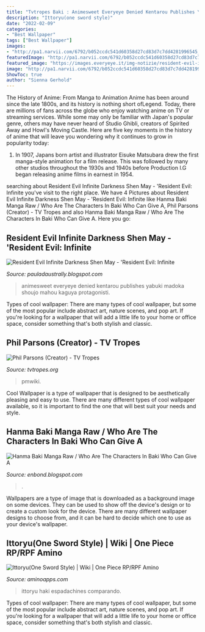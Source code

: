 ```yaml
---
title: "Tvtropes Baki : Animesweet Everyeye Denied Kentarou Publishes Yabuki Madoka Shoujo Mahou Kaguya Protagonisti"
description: "Ittoryu(one sword style)"
date: "2022-02-09"
categories:
- "Best Wallpaper"
tags: ["Best Wallpaper"]
images:
- "http://pa1.narvii.com/6792/b052ccdc541d60358d27cd83d7c7dd4281996545_00.gif"
featuredImage: "http://pa1.narvii.com/6792/b052ccdc541d60358d27cd83d7c7dd4281996545_00.gif"
featured_image: "https://images.everyeye.it/img-notizie/resident-evil-infinite-darkness-protagonisti-preparano-poster-promo-netflix-v4-528076.jpg"
image: "http://pa1.narvii.com/6792/b052ccdc541d60358d27cd83d7c7dd4281996545_00.gif"
ShowToc: true
author: "Sienna Gerhold"
---
```



The History of Anime: From Manga to Animation
Anime has been around since the late 1800s, and its history is nothing short ofLegend. Today, there are millions of fans across the globe who enjoy watching anime on TV or streaming services. While some may only be familiar with Japan's popular genre, others may have never heard of Studio Ghibli, creators of Spirited Away and Howl's Moving Castle. Here are five key moments in the history of anime that will leave you wondering why it continues to grow in popularity today:
1) In 1907, Japans born artist and illustrator Eisuke Matsubara drew the first manga-style animation for a film release. This was followed by many other studios throughout the 1930s and 1940s before Production I.G began releasing anime films in earnest in 1954.

	

		
searching about Resident Evil Infinite Darkness Shen May - &#039;Resident Evil: Infinite you've visit to the right place. We have 4 Pictures about Resident Evil Infinite Darkness Shen May - &#039;Resident Evil: Infinite like Hanma Baki Manga Raw / Who Are The Characters In Baki Who Can Give A, Phil Parsons (Creator) - TV Tropes and also Hanma Baki Manga Raw / Who Are The Characters In Baki Who Can Give A. Here you go:
		
    
## Resident Evil Infinite Darkness Shen May - &#039;Resident Evil: Infinite

<img loading=lazy src="https://images.everyeye.it/img-notizie/resident-evil-infinite-darkness-protagonisti-preparano-poster-promo-netflix-v4-528076.jpg" onerror="this.onerror=null;this.src='https://tse4.mm.bing.net/th?id=OIP.UZJUfcLU9u2vMwZ1WdZrkwHaEK&amp;pid=15.1';" alt="Resident Evil Infinite Darkness Shen May - &#039;Resident Evil: Infinite">

_Source: pauladaustrally.blogspot.com_

>animesweet everyeye denied kentarou publishes yabuki madoka shoujo mahou kaguya protagonisti. 

	

Types of cool wallpaper:
There are many types of cool wallpaper, but some of the most popular include abstract art, nature scenes, and pop art. If you're looking for a wallpaper that will add a little life to your home or office space, consider something that's both stylish and classic.

    
## Phil Parsons (Creator) - TV Tropes

<img loading=lazy src="https://static.tvtropes.org/pmwiki/pub/images/actor_phil_parsons_49576_large.jpeg" onerror="this.onerror=null;this.src='https://tse4.mm.bing.net/th?id=OIP.oDLyuQU1Je-aCf8D2gNVowAAAA&amp;pid=15.1';" alt="Phil Parsons (Creator) - TV Tropes">

_Source: tvtropes.org_

>pmwiki. 

	

Cool Wallpaper is a type of wallpaper that is designed to be aesthetically pleasing and easy to use. There are many different types of cool wallpaper available, so it is important to find the one that will best suit your needs and style.

    
## Hanma Baki Manga Raw / Who Are The Characters In Baki Who Can Give A

<img loading=lazy src="https://mangadex.org/images/manga/2974.jpeg?1529577488" onerror="this.onerror=null;this.src='https://tse2.mm.bing.net/th?id=OIP.Rt9Xkl3kPYbmHwJfZSGxQwHaLc&amp;pid=15.1';" alt="Hanma Baki Manga Raw / Who Are The Characters In Baki Who Can Give A">

_Source: enbond.blogspot.com_

>. 

	

Wallpapers are a type of image that is downloaded as a background image on some devices. They can be used to show off the device's design or to create a custom look for the device. There are many different wallpaper designs to choose from, and it can be hard to decide which one to use as your device's wallpaper.

    
## Ittoryu(One Sword Style) | Wiki | One Piece RP/RPF Amino

<img loading=lazy src="http://pa1.narvii.com/6792/b052ccdc541d60358d27cd83d7c7dd4281996545_00.gif" onerror="this.onerror=null;this.src='https://tse4.mm.bing.net/th?id=OIP.2lZKdDLmzeYY1BlQ927vBQAAAA&amp;pid=15.1';" alt="Ittoryu(One Sword Style) | Wiki | One Piece RP/RPF Amino">

_Source: aminoapps.com_

>ittoryu haki espadachines comparando. 

	

Types of cool wallpaper:
There are many types of cool wallpaper, but some of the most popular include abstract art, nature scenes, and pop art. If you're looking for a wallpaper that will add a little life to your home or office space, consider something that's both stylish and classic.


